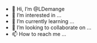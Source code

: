 - 👋 Hi, I’m @LDemange
- 👀 I’m interested in ...
- 🌱 I’m currently learning ...
- 💞️ I’m looking to collaborate on ...
- 📫 How to reach me ...

<!---
LDemange/LDemange is a ✨ special ✨ repository because its `README.md` (this file) appears on your GitHub profile.
You can click the Preview link to take a look at your changes.
--->
